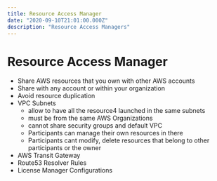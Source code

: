```yaml
---
title: Resource Access Manager 
date: "2020-09-10T21:01:00.000Z"
description: "Resource Access Managers"
---
```


# Resource Access Manager
- Share AWS resources that you own with other AWS accounts
- Share with any account or within your organization
- Avoid resource duplication
- VPC Subnets
    - allow to have all the resource4 launched in the same subnets
    - must be from the same AWS Organizations
    - cannot share security groups and default VPC
    - Participants can manage their own resources in there
    - Participants cant modify, delete resources that belong to other participants or the owner
- AWS Transit Gateway
- Route53 Resolver Rules
- License Manager Configurations
